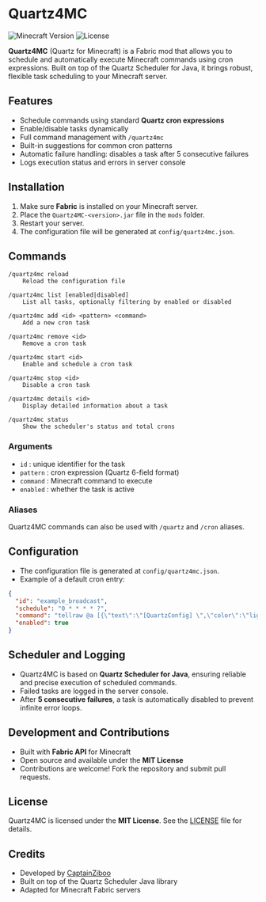 # Quartz4MC

![Minecraft Version](https://img.shields.io/badge/Minecraft-1.21.1-blue)
![License](https://img.shields.io/badge/License-MIT-green)

**Quartz4MC** (Quartz for Minecraft) is a Fabric mod that allows you to schedule and automatically execute Minecraft commands using cron expressions. Built on top of the Quartz Scheduler for Java, it brings robust, flexible task scheduling to your Minecraft server.

## Features

- Schedule commands using standard **Quartz cron expressions**
- Enable/disable tasks dynamically
- Full command management with `/quartz4mc`
- Built-in suggestions for common cron patterns
- Automatic failure handling: disables a task after 5 consecutive failures
- Logs execution status and errors in server console

## Installation

1. Make sure **Fabric** is installed on your Minecraft server.
2. Place the `Quartz4MC-<version>.jar` file in the `mods` folder.
3. Restart your server.
4. The configuration file will be generated at `config/quartz4mc.json`.

## Commands

```text
/quartz4mc reload
    Reload the configuration file

/quartz4mc list [enabled|disabled]
    List all tasks, optionally filtering by enabled or disabled

/quartz4mc add <id> <pattern> <command>
    Add a new cron task

/quartz4mc remove <id>
    Remove a cron task

/quartz4mc start <id>
    Enable and schedule a cron task

/quartz4mc stop <id>
    Disable a cron task

/quartz4mc details <id>
    Display detailed information about a task

/quartz4mc status
    Show the scheduler's status and total crons
```

### Arguments

- `id` : unique identifier for the task
- `pattern` : cron expression (Quartz 6-field format)
- `command` : Minecraft command to execute
- `enabled` : whether the task is active

### Aliases

Quartz4MC commands can also be used with `/quartz` and `/cron` aliases.

## Configuration

- The configuration file is generated at `config/quartz4mc.json`.
- Example of a default cron entry:

```json
{
  "id": "example_broadcast",
  "schedule": "0 * * * * ?",
  "command": "tellraw @a [{\"text\":\"[QuartzConfig] \",\"color\":\"light_purple\"}, {\"text\":\"Edit \", \"color\": \"gray\"}, {\"text\":\"config/quartz4mc.json\",\"color\":\"white\"}, {\"text\":\" to disable this default cron.\",\"color\":\"gray\"}]",
  "enabled": true
}
```

## Scheduler and Logging

- Quartz4MC is based on **Quartz Scheduler for Java**, ensuring reliable and precise execution of scheduled commands.
- Failed tasks are logged in the server console.
- After **5 consecutive failures**, a task is automatically disabled to prevent infinite error loops.

## Development and Contributions

- Built with **Fabric API** for Minecraft
- Open source and available under the **MIT License**
- Contributions are welcome! Fork the repository and submit pull requests.

## License

Quartz4MC is licensed under the **MIT License**.
See the [LICENSE](LICENSE) file for details.

## Credits

- Developed by [CaptainZiboo](https://github.com/CaptainZiboo)
- Built on top of the Quartz Scheduler Java library
- Adapted for Minecraft Fabric servers

